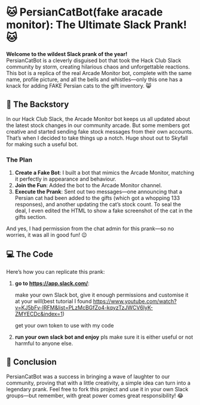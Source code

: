 # 🐱 PersianCatBot(fake aracade monitor): The Ultimate Slack Prank! 🐱



**Welcome to the wildest Slack prank of the year!**  
PersianCatBot is a cleverly disguised bot that took the Hack Club Slack community by storm, creating hilarious chaos and unforgettable reactions. This bot is a replica of the real Arcade Monitor bot, complete with the same name, profile picture, and all the bells and whistles—only this one has a knack for adding FAKE Persian cats to the gift inventory. 😸

## 🎯 The Backstory

In our Hack Club Slack, the Arcade Monitor bot keeps us all updated about the latest stock changes in our community arcade. But some members got creative and started sending fake stock messages from their own accounts. That’s when I decided to take things up a notch. Huge shout out to Skyfall for making such a useful bot.

### The Plan

1. **Create a Fake Bot**: I built a bot that mimics the Arcade Monitor, matching it perfectly in appearance and behaviour.
2. **Join the Fun**: Added the bot to the Arcade Monitor channel.
3. **Execute the Prank**: Sent out two messages—one announcing that a Persian cat had been added to the gifts (which got a whopping 133 responses), and another updating the cat’s stock count. To seal the deal, I even edited the HTML to show a fake screenshot of the cat in the gifts section.

And yes, I had permission from the chat admin for this prank—so no worries, it was all in good fun! 😉




## 💻 The Code

Here’s how you can replicate this prank:

1. **go to https://app.slack.com/**:
   
   make your own Slack bot, give it enough permissions and customise it at your will(best tutorial I found https://www.youtube.com/watch?v=KJ5bFv-IRFM&list=PLzMcBGfZo4-kqyzTzJWCV6lyK-ZMYECDc&index=1)

   get your own token to use with my code

3. **run your own slack bot and enjoy**
   pls make sure it is either useful or not harmful to anyone else.


## 🎉 Conclusion
PersianCatBot was a success in bringing a wave of laughter to our community, proving that with a little creativity, a simple idea can turn into a legendary prank. Feel free to fork this project and use it in your own Slack groups—but remember, with great power comes great responsibility! 😂
